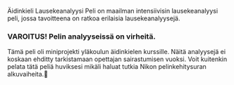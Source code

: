 Äidinkieli Lausekeanalyysi Peli on maailman intensiivisin lausekeanalyysi peli, jossa tavoitteena on ratkoa erilaisia lausekeanalyysejä.
<br />

### VAROITUS! Pelin analyyseissä on virheitä.
Tämä peli oli miniprojekti yläkoulun äidinkielen kurssille. Näitä analyysejä ei koskaan ehditty tarkistamaan opettajan sairastumisen vuoksi. Voit kuitenkin pelata tätä peliä huviksesi mikäli haluat tutkia Nikon pelinkehitysuran alkuvaiheita.🙂
